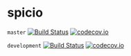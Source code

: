 # spicio

`master` [![Build Status](https://travis-ci.org/Longi94/spicio.svg?branch=master)](https://travis-ci.org/Longi94/spicio) [![codecov.io](https://codecov.io/github/Longi94/spicio/coverage.svg?branch=master)](https://codecov.io/github/Longi94/spicio?branch=master)


`development` [![Build Status](https://travis-ci.org/Longi94/spicio.svg?branch=development)](https://travis-ci.org/Longi94/spicio) [![codecov.io](https://codecov.io/github/Longi94/spicio/coverage.svg?branch=development)](https://codecov.io/github/Longi94/spicio?branch=master)
